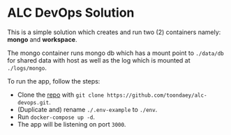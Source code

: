# ALC DevOps Solution

This is a simple solution which creates and run two (2) containers namely: **mongo** and **workspace**.  

The mongo container runs mongo db which has a mount point to `./data/db` for shared data with host as well as the log which is mounted at `./logs/mongo`.  

To run the app, follow the steps:  
- Clone the [repo](https://github.com/toondaey/alc-devops) with `git clone https://github.com/toondaey/alc-devops.git`.
- (Duplicate and) rename `./.env-example` to `./env`.
- Run `docker-compose up -d`.
- The app will be listening on port `3000`.
